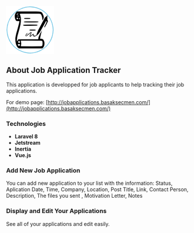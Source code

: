 <img src="./logo.png">

## About Job Application Tracker

This application is developped for job applicants to help tracking their job applications.

For demo page: [http://jobapplications.basaksecmen.com/](http://jobapplications.basaksecmen.com/)

### Technologies

- **Laravel 8**
- **Jetstream**
- **Inertia**
- **Vue.js**

### Add New Job Application

You can add new application to your list with the information: Status, Aplication Date, Time, Company, Location, Post Title, Link, Contact Person, Description, The files you sent , Motivation Letter, Notes

### Display and Edit Your Applications

See all of your applications and edit easily.
